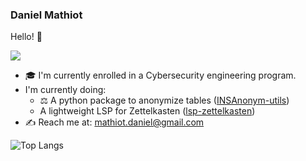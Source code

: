 ### Daniel Mathiot 

Hello! 👋

![](https://github-readme-stats.vercel.app/api?username=danymat&show_icons=true&theme=onedark)

- 🎓 I'm currently enrolled in a Cybersecurity engineering program.
- I'm currently doing: 
    - ⚖️ A python package to anonymize tables ([INSAnonym-utils](https://github.com/danymat/INSAnonym-utils/))
    - A lightweight LSP for Zettelkasten ([lsp-zettelkasten](https://github.com/danymat/lsp-zettelkasten))
- ✍️ Reach me at: mathiot.daniel@gmail.com

![Top Langs](https://github-readme-stats.vercel.app/api/top-langs/?username=danymat&layout=compact&theme=onedark&exclude_repo=dotfiles)
